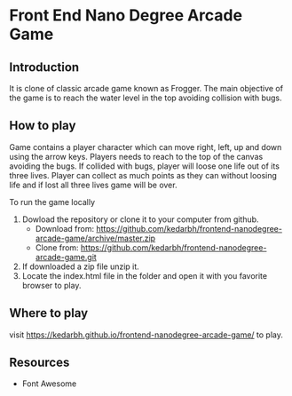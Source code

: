 # Front End Nano Degree Arcade Game

## Introduction
It is clone of classic arcade game known as Frogger. The main objective of the game is to reach the water level in the top avoiding collision with bugs.

## How to play
Game contains a player character which can move right, left, up and down using the arrow keys. Players needs to reach to the top of the canvas avoiding the bugs. If collided with bugs, player will loose one life out of its three lives. Player can collect as much points as they can without loosing life and if lost all three lives game will be over.

To run the game locally
1. Dowload the repository or clone it to your computer from github.
	* Download from: https://github.com/kedarbh/frontend-nanodegree-arcade-game/archive/master.zip
	* Clone from: https://github.com/kedarbh/frontend-nanodegree-arcade-game.git
1. If downloaded a zip file unzip it.
1. Locate the index.html file in the folder and open it with you favorite browser to play.

## Where to play
visit https://kedarbh.github.io/frontend-nanodegree-arcade-game/ to play.

## Resources
* Font Awesome

